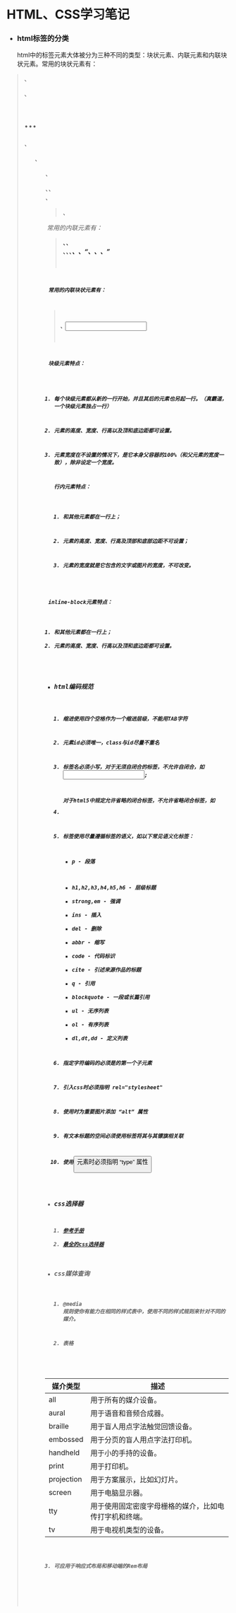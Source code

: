 #  HTML、CSS学习笔记



* ### html标签的分类

  html中的标签元素大体被分为三种不同的类型：块状元素、内联元素和内联块状元素。常用的块状元素有：

> <div>、<p>、<h1>...<h6>、<ol>、<ul>、<dl>、<table>、<address>、<blockquote> 、<form>

​	常用的内联元素有：

> <a>、<span>、<br>、<i>、<em>、<strong>、<label>、<q>、<var>、<cite>、<code>

​	常用的内联块状元素有：

> <img>、<input>

​	块级元素特点：

1. 每个块级元素都从新的一行开始，并且其后的元素也另起一行。（真霸道，一个块级元素独占一行）

2. 元素的高度、宽度、行高以及顶和底边距都可设置。

3. 元素宽度在不设置的情况下，是它本身父容器的100%（和父元素的宽度一致），除非设定一个宽度。

   行内元素特点：

	1. 和其他元素都在一行上；


	2. 元素的高度、宽度、行高及顶部和底部边距不可设置；


	3. 元素的宽度就是它包含的文字或图片的宽度，不可改变。

​       inline-block元素特点：

1. 和其他元素都在一行上；
2. 元素的高度、宽度、行高以及顶和底边距都可设置。



* ### html编码规范

  1. 缩进使用四个空格作为一个缩进层级，不能用TAB字符

  2. 元素id必须唯一，class与id尽量不重名

  3. 标签名必须小写，对于无须自闭合的标签，不允许自闭合，如<input>;

     对于html5中规定允许省略的闭合标签，不允许省略闭合标签，如<li>

  4. 标签使用尽量遵循标签的语义，如以下常见语义化标签：

     * p - 段落

     - h1,h2,h3,h4,h5,h6 - 层级标题
     - strong,em - 强调
     - ins - 插入
     - del - 删除
     - abbr - 缩写
     - code - 代码标识
     - cite - 引述来源作品的标题
     - q - 引用
     - blockquote - 一段或长篇引用
     - ul - 无序列表
     - ol - 有序列表
     - dl,dt,dd - 定义列表

  5. 指定字符编码的<meta>必须是<head>的第一个子元素

  6. 引入css时必须指明 rel="stylesheet"

  7. 使用<img>时为重要图片添加 “alt” 属性

  8. 有文本标题的空间必须使用<label>标签将其与其镖旗相关联

  9. 使用<button>元素时必须指明 “type” 属性



* ### css选择器

  1. [参考手册](http://www.w3school.com.cn/cssref/css_selectors.asp)
  2. [最全的css选择器](http://www.cnblogs.com/AllenChou/p/4684753.html)



* ### css媒体查询

  1. @media 规则使你有能力在相同的样式表中，使用不同的样式规则来针对不同的媒介。


  2. 表格

  | 媒介类型       | 描述                          |
  | ---------- | --------------------------- |
  | all        | 用于所有的媒介设备。                  |
  | aural      | 用于语音和音频合成器。                 |
  | braille    | 用于盲人用点字法触觉回馈设备。             |
  | embossed   | 用于分页的盲人用点字法打印机。             |
  | handheld   | 用于小的手持的设备。                  |
  | print      | 用于打印机。                      |
  | projection | 用于方案展示，比如幻灯片。               |
  | screen     | 用于电脑显示器。                    |
  | tty        | 用于使用固定密度字母栅格的媒介，比如电传打字机和终端。 |
  | tv         | 用于电视机类型的设备。                 |

  3. 可应用于响应式布局和移动端的Rem布局